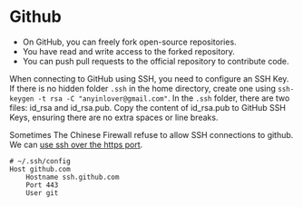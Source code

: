 # Github

- On GitHub, you can freely fork open-source repositories.
- You have read and write access to the forked repository.
- You can push pull requests to the official repository to contribute code.

When connecting to GitHub using SSH, you need to configure an SSH Key. If there is no hidden folder `.ssh` in the home directory, create one using `ssh-keygen -t rsa -C "anyinlover@gmail.com"`. In the `.ssh` folder, there are two files: id_rsa and id_rsa.pub. Copy the content of id_rsa.pub to GitHub SSH Keys, ensuring there are no extra spaces or line breaks.

Sometimes The Chinese Firewall refuse to allow SSH connections to github. We can [use ssh over the https port](https://docs.github.com/en/authentication/troubleshooting-ssh/using-ssh-over-the-https-port).

```shell
# ~/.ssh/config
Host github.com
    Hostname ssh.github.com
    Port 443
    User git
```
